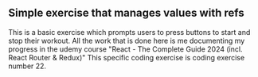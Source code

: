 ## Simple exercise that manages values with refs

This is a basic exercise which prompts users to press buttons to start and stop their workout. All the work that is done here is me documenting my progress in the udemy course "React - The Complete Guide 2024 (incl. React Router & Redux)" This specific coding exercise is coding exercise number 22.
